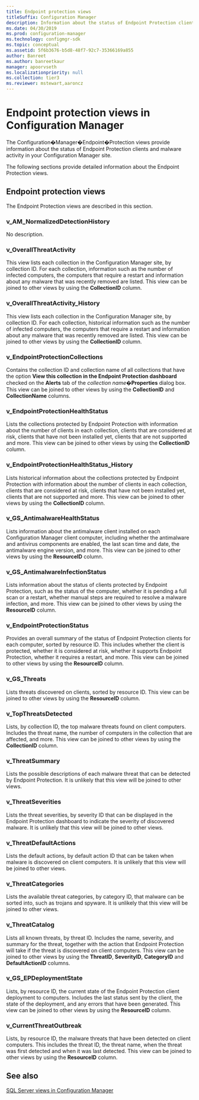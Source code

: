 ```yaml
---
title: Endpoint protection views
titleSuffix: Configuration Manager
description: Information about the status of Endpoint Protection clients and malware activity in your Configuration Manager site.
ms.date: 04/30/2019
ms.prod: configuration-manager
ms.technology: configmgr-sdk
ms.topic: conceptual
ms.assetid: 5f6b3676-b5d8-48f7-92c7-35366169a855
author: Banreet
ms.author: banreetkaur
manager: apoorvseth
ms.localizationpriority: null
ms.collection: tier3
ms.reviewer: mstewart,aaroncz 
---
```


# Endpoint protection views in Configuration Manager

The Configuration�Manager�Endpoint�Protection views provide information about the status of Endpoint Protection clients and malware activity in your Configuration Manager site.

The following sections provide detailed information about the Endpoint Protection views.

## Endpoint protection views

The Endpoint Protection views are described in this section.

### v_AM_NormalizedDetectionHistory

No description.

### v_OverallThreatActivity

This view lists each collection in the Configuration Manager site, by collection ID. For each collection, information such as the number of infected computers, the computers that require a restart and information about any malware that was recently removed are listed.
This view can be joined to other views by using the **CollectionID** column.

### v_OverallThreatActivity_History

This view lists each collection in the Configuration Manager site, by collection ID. For each collection, historical information such as the number of infected computers, the computers that require a restart and information about any malware that was recently removed are listed.
This view can be joined to other views by using the **CollectionID** column.

### v_EndpointProtectionCollections

Contains the collection ID and collection name of all collections that have the option **View this collection in the Endpoint Protection dashboard** checked on the **Alerts** tab of the *collection name*�**Properties** dialog box.
This view can be joined to other views by using the **CollectionID** and **CollectionName** columns.

### v_EndpointProtectionHealthStatus

Lists the collections protected by Endpoint Protection with information about the number of clients in each collection, clients that are considered at risk, clients that have not been installed yet, clients that are not supported and more.
This view can be joined to other views by using the **CollectionID** column.

### v_EndpointProtectionHealthStatus_History

Lists historical information about the collections protected by Endpoint Protection with information about the number of clients in each collection, clients that are considered at risk, clients that have not been installed yet, clients that are not supported and more.
This view can be joined to other views by using the **CollectionID** column.

### v_GS_AntimalwareHealthStatus

Lists information about the antimalware client installed on each Configuration Manager client computer, including whether the antimalware and antivirus components are enabled, the last scan time and date, the antimalware engine version, and more.
This view can be joined to other views by using the **ResourceID** column.

### v_GS_AntimalwareInfectionStatus

Lists information about the status of clients protected by Endpoint Protection, such as the status of the computer, whether it is pending a full scan or a restart, whether manual steps are required to resolve a malware infection, and more.
This view can be joined to other views by using the **ResourceID** column.

### v_EndpointProtectionStatus

Provides an overall summary of the status of Endpoint Protection clients for each computer, sorted by resource ID. This includes whether the client is protected, whether it is considered at risk, whether it supports Endpoint Protection, whether it requires a restart, and more.
This view can be joined to other views by using the **ResourceID** column.

### v_GS_Threats

Lists threats discovered on clients, sorted by resource ID.
This view can be joined to other views by using the **ResourceID** column.

### v_TopThreatsDetected

Lists, by collection ID, the top malware threats found on client computers. Includes the threat name, the number of computers in the collection that are affected, and more.
This view can be joined to other views by using the **CollectionID** column.

### v_ThreatSummary

Lists the possible descriptions of each malware threat that can be detected by Endpoint Protection.
It is unlikely that this view will be joined to other views.

### v_ThreatSeverities

Lists the threat severities, by severity ID that can be displayed in the Endpoint Protection dashboard to indicate the severity of discovered malware.
It is unlikely that this view will be joined to other views.

### v_ThreatDefaultActions

Lists the default actions, by default action ID that can be taken when malware is discovered on client computers.
It is unlikely that this view will be joined to other views.

### v_ThreatCategories

Lists the available threat categories, by category ID, that malware can be sorted into, such as trojans and spyware.
It is unlikely that this view will be joined to other views.

### v_ThreatCatalog

Lists all known threats, by threat ID. Includes the name, severity, and summary for the threat, together with the action that Endpoint Protection will take if the threat is discovered on client computers.
This view can be joined to other views by using the **ThreatID**, **SeverityID**, **CategoryID** and **DefaultActionID** columns.

### v_GS_EPDeploymentState

Lists, by resource ID, the current state of the Endpoint Protection client deployment to computers. Includes the last status sent by the client, the state of the deployment, and any errors that have been generated.
This view can be joined to other views by using the **ResourceID** column.

### v_CurrentThreatOutbreak

Lists, by resource ID, the malware threats that have been detected on client computers. This includes the threat ID, the threat name, when the threat was first detected and when it was last detected.
This view can be joined to other views by using the **ResourceID** column.

## See also

[SQL Server views in Configuration Manager](sql-server-views-configuration-manager.md)  
